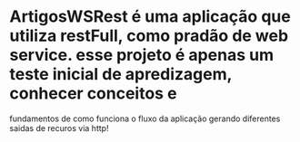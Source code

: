 # ArtigosWSRest é uma aplicação que utiliza restFull, como pradão de web service. esse projeto é apenas um teste inicial de apredizagem, conhecer conceitos e 
fundamentos de como funciona o fluxo  da aplicação gerando diferentes saidas de recuros via  http!
